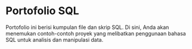 # Portofolio SQL

Portofolio ini berisi kumpulan file dan skrip SQL. Di sini, Anda akan menemukan contoh-contoh proyek yang melibatkan penggunaan bahasa SQL untuk analisis dan manipulasi data.
